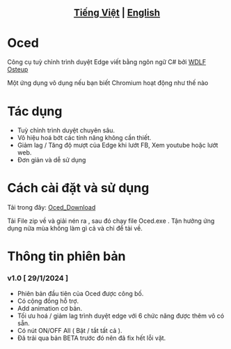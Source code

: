 ## <div align="center"><b><a href="README.md">Tiếng Việt</a> | <a href="README_EN.md">English</a></b></div>

# Oced

Công cụ tuỳ chỉnh trình duyệt Edge viết bằng ngôn ngữ C# bởi [WDLF Osteup](https://www.youtube.com/channel/UCqnb_ntxhhG_js7OdiSGs1A)

Một ứng dụng vô dụng nếu bạn biết Chromium hoạt động như thế nào

# Tác dụng
- Tuỳ chỉnh trình duyệt chuyên sâu.
- Vô hiệu hoá bớt các tính năng không cần thiết.
- Giảm lag / Tăng độ mượt của Edge khi lướt FB, Xem youtube hoặc lướt web.
- Đơn giản và dễ sử dụng

# Cách cài đặt và sử dụng
Tải trong đây: [Oced_Download](https://github.com/SiroCandy06/Oced/releases)

Tải File zip về và giải nén ra , sau đó chạy file Oced.exe . Tận hưởng ứng dụng nửa mùa không làm gì cả và chỉ để tải về.


# Thông tin phiên bản
### v1.0 [ 29/1/2024 ]
- Phiên bản đầu tiên của Oced được công bố.
- Có cộng đồng hỗ trợ.
- Add animation cơ bản.
- Tối ưu hoá / giảm lag trình duyệt edge với 6 chức năng được thêm vô có sẵn.
- Có nút ON/OFF All ( Bật / tắt tất cả ).
- Đã trải qua bản BETA trước đó nên đã fix hết lỗi vặt.
